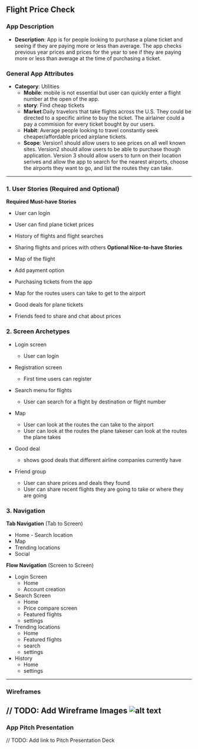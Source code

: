 ## Flight Price Check

### App Description
  - 
    **Description**: App is for people looking to purchase a plane ticket and seeing if they are paying more or less than average. The app checks previous year prices and prices for the year to see if they are paying more or less than average at the time of purchasing a ticket. 

### General App Attributes
- **Category**: Utilities
     - **Mobile**: mobile is not essential but user can quickly enter a flight number at the open of the app. 
     - **story**: Find cheap tickets
     - **Market**:Daily travelors that take flights across the U.S. They could be directed to a specific airline to buy the ticket. The airlainer could a pay a commision for every ticket bought by our users.
     - **Habit**: Average people looking to travel constantly seek cheaper/affordable priced airplane tickets.
     - **Scope**: Version1 should allow users to see prices on all well known sites. Version2 should allow users to be able to purchase though application. Version 3 should allow users to turn on their location serives and allow the app to search for the nearest airports, choose the airports they want to go, and list the routes they can take.


---



### 1. User Stories (Required and Optional)

**Required Must-have Stories**

 * User can login
 * User can find plane ticket prices
 * History of flights and flight searches
 * Sharing flights and prices with others
**Optional Nice-to-have Stories**

 * Map of the flight
 * Add payment option
 * Purchasing tickets from the app
 * Map for the routes users can take to get to the airport
 * Good deals for plane tickets
 * Friends feed to share and chat about prices

### 2. Screen Archetypes

 * Login screen
     * User can login
 * Registration screen
     * First time users can register
 * Search menu for flights
     * User can search for a flight by destination or flight number

 * Map
     * User can look at the routes the can take to the airport
     * User can look at the routes the plane takeser can look at the routes the plane takes

 * Good deal
     * shows good deals that different airline companies currently have
 * Friend group
     * User can share prices and deals they found
     * User can share recent flights they are going to take or where they are going

### 3. Navigation

**Tab Navigation** (Tab to Screen)

 * Home - Search location
 * Map 
 * Trending locations
 * Social

**Flow Navigation** (Screen to Screen)

 * Login Screen 
   * Home
   * Account creation
 * Search Screen
   * Home
   * Price compare screen
   * Featured flights
   * settings
 * Trending locations
   * Home
   * Featured flights
   * search
   * settings
 * History
   * Home
   * settings
  
---

### Wireframes
// TODO: Add Wireframe Images
![alt text](https://user-images.githubusercontent.com/42664413/48666769-e5613f00-ea7c-11e8-97df-411ac5246e1c.png)
---

### App Pitch Presentation
// TODO: Add link to Pitch Presentation Deck
